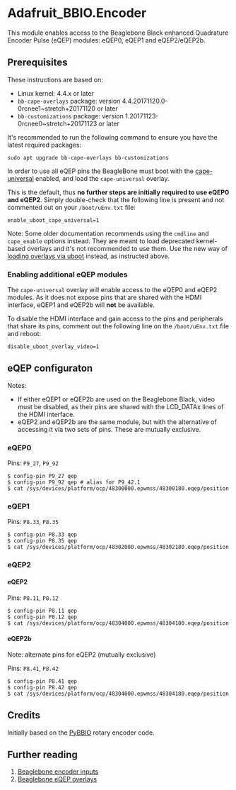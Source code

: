 # Adafruit_BBIO.Encoder

This module enables access to the Beaglebone Black enhanced Quadrature Encoder Pulse (eQEP) modules: eQEP0, eQEP1 and eQEP2/eQEP2b.

## Prerequisites

These instructions are based on:

- Linux kernel: 4.4.x or later
- `bb-cape-overlays` package: version 4.4.20171120.0-0rcnee1~stretch+20171120 or later
- `bb-customizations` package: version 1.20171123-0rcnee0~stretch+20171123 or later

It's recommended to run the following command to ensure you have the latest required packages:

```
sudo apt upgrade bb-cape-overlays bb-customizations
```

In order to use all eQEP pins the BeagleBone must boot with the [cape-universal](https://github.com/beagleboard/bb.org-overlays/tree/master/tools/beaglebone-universal-io) enabled, and load the `cape-universal` overlay.

This is the default, thus **no further steps are initially required to use eQEP0 and eQEP2**. Simply double-check that the following line is present and not commented out on your `/boot/uEnv.txt` file:

```
enable_uboot_cape_universal=1
```

Note: Some older documentation recommends using the `cmdline` and `cape_enable` options instead. They are meant to load deprecated kernel-based overlays and it's not recommended to use them. Use the new way of [loading overlays via uboot](https://elinux.org/Beagleboard:BeagleBoneBlack_Debian#U-Boot_Overlays) instead, as instructed above.

### Enabling additional eQEP modules

The `cape-universal` overlay will enable access to the eQEP0 and eQEP2 modules. As it does not expose pins that are shared with the HDMI interface, eQEP1 and eQEP2b will **not** be available.

To disable the HDMI interface and gain access to the pins and peripherals that share its pins, comment out the following line on the `/boot/uEnv.txt` file and reboot:

```
disable_uboot_overlay_video=1
```

## eQEP configuraton

Notes:

- If either eQEP1 or eQEP2b are used on the Beaglebone Black, video must be disabled, as their pins are shared with the LCD_DATAx lines of the HDMI interface.
- eQEP2 and eQEP2b are the same module, but with the alternative of accessing it via two sets of pins. These are mutually exclusive.

### eQEP0

Pins: `P9_27`, `P9_92`

```
$ config-pin P9_27 qep
$ config-pin P9_92 qep # alias for P9_42.1
$ cat /sys/devices/platform/ocp/48300000.epwmss/48300180.eqep/position
```

### eQEP1

Pins: `P8.33`, `P8.35`

```
$ config-pin P8.33 qep
$ config-pin P8.35 qep
$ cat /sys/devices/platform/ocp/48302000.epwmss/48302180.eqep/position
```

### eQEP2

#### eQEP2

Pins: `P8.11`, `P8.12`

```
$ config-pin P8.11 qep 
$ config-pin P8.12 qep
$ cat /sys/devices/platform/ocp/48304000.epwmss/48304180.eqep/position
```

#### eQEP2b

Note: alternate pins for eQEP2 (mutually exclusive)

Pins: `P8.41`, `P8.42`

```
$ config-pin P8.41 qep 
$ config-pin P8.42 qep
$ cat /sys/devices/platform/ocp/48304000.epwmss/48304180.eqep/position
```

## Credits

Initially based on the [PyBBIO](https://github.com/graycatlabs/PyBBIO/bbio/libraries/RotaryEncoder/rotary_encoder.py) rotary encoder code.

## Further reading

1. [Beaglebone encoder inputs](https://github.com/Teknoman117/beaglebot/tree/master/encoders)
1. [Beaglebone eQEP overlays](https://github.com/Teknoman117/beaglebot/tree/master/encoders/dts)
